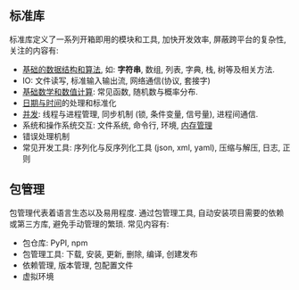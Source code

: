 ## 标准库

标准库定义了一系列开箱即用的模块和工具, 加快开发效率, 屏蔽跨平台的复杂性, 关注的内容有:

- [基础的数据结构和算法](C++/标准库/STL/STL.md), 如: **字符串**, 数组, 列表, 字典, 栈, 树等及相关方法.
- IO: 文件读写, 标准输入输出流, 网络通信(协议, 套接字)
- [基础数学和数值计算](C/math.md): 常见函数, 随机数与概率分布.
- [日期与时间](Python/标准库/datetime%20&%20time.md)的处理和标准化
- [并发](../System/Process/进程同步与互斥.md): 线程与进程管理, 同步机制 (锁, 条件变量, 信号量), 进程间通信.
- 系统和操作系统交互: 文件系统, 命令行, 环境, [内存管理](C/stdlib.md)
- 错误处理机制
- 常见开发工具: 序列化与反序列化工具 (json, xml, yaml), 压缩与解压, 日志, 正则

## 包管理

包管理代表着语言生态以及易用程度. 通过包管理工具, 自动安装项目需要的依赖或第三方库, 避免手动管理的繁琐. 常见内容有:

- 包仓库: PyPI, npm
- 包管理工具: 下载, 安装, 更新, 删除, 编译, 创建发布
- 依赖管理, 版本管理, 包配置文件
- 虚拟环境

